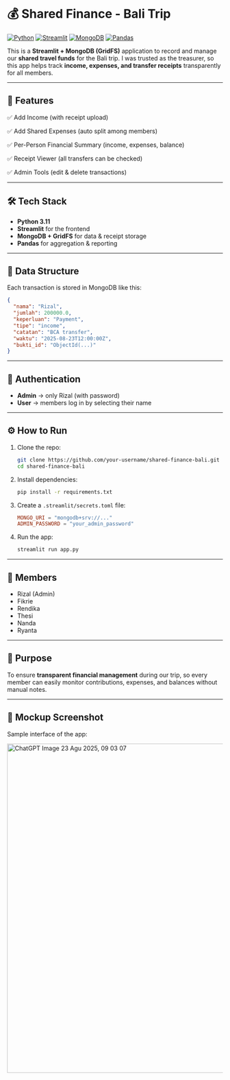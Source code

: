 # 💰 Shared Finance - Bali Trip

[![Python](https://img.shields.io/badge/Python-3.11-blue?logo=python)](https://www.python.org/)
[![Streamlit](https://img.shields.io/badge/Streamlit-App-red?logo=streamlit)](https://streamlit.io/)
[![MongoDB](https://img.shields.io/badge/MongoDB-Database-green?logo=mongodb)](https://www.mongodb.com/)
[![Pandas](https://img.shields.io/badge/Pandas-Data%20Analysis-purple?logo=pandas)](https://pandas.pydata.org/)

This is a **Streamlit + MongoDB (GridFS)** application to record and manage our **shared travel funds** for the Bali trip.
I was trusted as the treasurer, so this app helps track **income, expenses, and transfer receipts** transparently for all members.

---

## 🚀 Features

✅ Add Income (with receipt upload)

✅ Add Shared Expenses (auto split among members)

✅ Per-Person Financial Summary (income, expenses, balance)

✅ Receipt Viewer (all transfers can be checked)

✅ Admin Tools (edit & delete transactions)

---

## 🛠️ Tech Stack

* **Python 3.11**
* **Streamlit** for the frontend
* **MongoDB + GridFS** for data & receipt storage
* **Pandas** for aggregation & reporting

---

## 📂 Data Structure

Each transaction is stored in MongoDB like this:

```json
{
  "nama": "Rizal",
  "jumlah": 200000.0,
  "keperluan": "Payment",
  "tipe": "income",
  "catatan": "BCA transfer",
  "waktu": "2025-08-23T12:00:00Z",
  "bukti_id": "ObjectId(...)"
}
```

---

## 🔑 Authentication

* **Admin** → only Rizal (with password)
* **User** → members log in by selecting their name

---

## ⚙️ How to Run

1. Clone the repo:

   ```bash
   git clone https://github.com/your-username/shared-finance-bali.git
   cd shared-finance-bali
   ```
2. Install dependencies:

   ```bash
   pip install -r requirements.txt
   ```
3. Create a `.streamlit/secrets.toml` file:

   ```toml
   MONGO_URI = "mongodb+srv://..."
   ADMIN_PASSWORD = "your_admin_password"
   ```
4. Run the app:

   ```bash
   streamlit run app.py
   ```

---

## 👥 Members

* Rizal (Admin)
* Fikrie
* Rendika
* Thesi
* Nanda
* Ryanta

---

## 🎯 Purpose

To ensure **transparent financial management** during our trip, so every member can easily monitor contributions, expenses, and balances without manual notes.

---

## 📸 Mockup Screenshot

Sample interface of the app:

<img width="512" height="768" alt="ChatGPT Image 23 Agu 2025, 09 03 07" src="https://github.com/user-attachments/assets/7e181ab8-bbb4-47a1-b6fb-9b887aa8df2a" />

